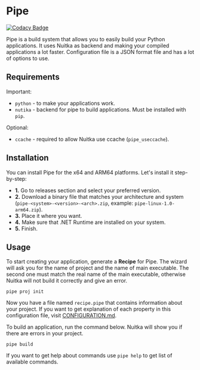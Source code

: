 # Pipe
[![Codacy Badge](https://app.codacy.com/project/badge/Grade/6bf12d0bf98345a7baba35c0804a44ef)](https://www.codacy.com/gl/kostya-zero/pipe/dashboard?utm_source=gitlab.com&amp;utm_medium=referral&amp;utm_content=kostya-zero/pipe&amp;utm_campaign=Badge_Grade)

Pipe is a build system that allows you to easily build your Python applications. 
It uses Nuitka as backend and making your compiled applications a lot faster. 
Configuration file is a JSON format file and has a lot of options to use.

## Requirements
Important: 
- `python` - to make your applications work.
- `nutika` - backend for pipe to build applications. Must be installed with `pip`.

Optional:
- `ccache` - required to allow Nuitka use ccache (`pipe_useccache`).

## Installation
You can install Pipe for the x64 and ARM64 platforms.
Let's install it step-by-step:
- **1.** Go to releases section and select your preferred version.
- **2.** Download a binary file that matches your architecture and system (`pipe-<system>-<version>-<arch>.zip`, example: `pipe-linux-1.0-arm64.zip`).
- **3.** Place it where you want.
- **4.** Make sure that .NET Runtime are installed on your system.
- **5.** Finish.

## Usage
To start creating your application, generate a **Recipe** for Pipe.
The wizard will ask you for the name of project and the name of main executable.
The second one must match the real name of the main executable, otherwise Nuitka will not build it correctly and give an error.
```shell
pipe proj init
```
Now you have a file named `recipe.pipe` that contains information about your project.
If you want to get explanation of each property in this configuration file, visit [CONFIGURATION.md](CONFIGURATION.md).

To build an application, run the command below. 
Nuitka will show you if there are errors in your project.
```shell
pipe build
```

If you want to get help about commands use `pipe help` to get list of available commands.